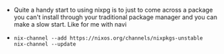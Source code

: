 - Quite a handy start to using nixpg is to just to come across a package you can't install through your traditional package manager and you can make a slow start. Like for me with navi
- ```
  nix-channel --add https://nixos.org/channels/nixpkgs-unstable
  nix-channel --update
  
  ```